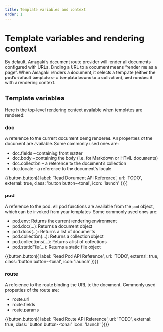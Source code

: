 ```yaml
---
title: Template variables and context
order: 1
---
```


# Template variables and rendering context

By default, Amagaki’s document route provider will render all documents
configured with URLs. Binding a URL to a document means “render me as a page”.
When Amagaki renders a document, it selects a template (either the pod’s default
template or a template bound to a collection), and renders it with a rendering
context.

## Template variables

Here is the top-level rendering context available when templates are rendered:

### doc

A reference to the current document being rendered. All properties of the
document are available. Some commonly used ones are:

- doc.fields – containing front matter
- doc.body – containing the body (i.e. for Markdown or HTML documents)
- doc.collection – a reference to the document’s collection
- doc.locale – a reference to the document's locale

{{button.button({
    label: 'Read Document API Reference',
    url: 'TODO',
    external: true,
    class: 'button button--tonal',
    icon: 'launch'
})}}

### pod

A reference to the pod. All pod functions are available from the `pod` object,
which can be invoked from your templates. Some commonly used ones are:

- pod.env: Returns the current rendering environment
- pod.doc(...): Returns a document object
- pod.docs(...): Returns a list of documents
- pod.collection(...): Returns a collection object
- pod.collections(...): Returns a list of collections
- pod.staticFile(...): Returns a static file object

{{button.button({
    label: 'Read Pod API Reference',
    url: 'TODO',
    external: true,
    class: 'button button--tonal',
    icon: 'launch'
})}}

### route

A reference to the route binding the URL to the document. Commonly used
properties of the route are:

- route.url 
- route.fields
- route.params

{{button.button({
    label: 'Read Route API Reference',
    url: 'TODO',
    external: true,
    class: 'button button--tonal',
    icon: 'launch'
})}}